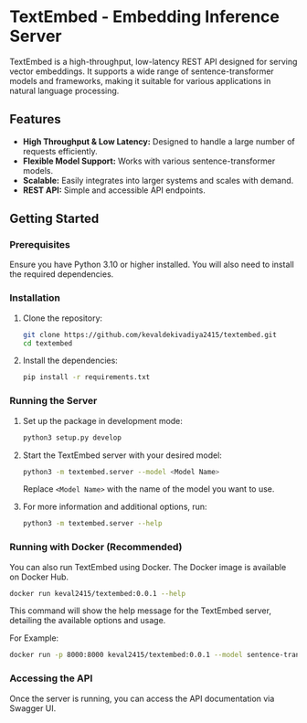 # TextEmbed - Embedding Inference Server

TextEmbed is a high-throughput, low-latency REST API designed for serving vector embeddings. It supports a wide range of sentence-transformer models and frameworks, making it suitable for various applications in natural language processing.

## Features

- **High Throughput & Low Latency:** Designed to handle a large number of requests efficiently.
- **Flexible Model Support:** Works with various sentence-transformer models.
- **Scalable:** Easily integrates into larger systems and scales with demand.
- **REST API:** Simple and accessible API endpoints.

## Getting Started

### Prerequisites

Ensure you have Python 3.10 or higher installed. You will also need to install the required dependencies.

### Installation

1. Clone the repository:
    ```bash
    git clone https://github.com/kevaldekivadiya2415/textembed.git
    cd textembed
    ```

2. Install the dependencies:
    ```bash
    pip install -r requirements.txt
    ```

### Running the Server

1. Set up the package in development mode:
    ```bash
    python3 setup.py develop
    ```

2. Start the TextEmbed server with your desired model:
    ```bash
    python3 -m textembed.server --model <Model Name>
    ```

    Replace `<Model Name>` with the name of the model you want to use.

3. For more information and additional options, run:
    ```bash
    python3 -m textembed.server --help
    ```

### Running with Docker (Recommended)
You can also run TextEmbed using Docker. The Docker image is available on Docker Hub.
```bash
docker run keval2415/textembed:0.0.1 --help
```
This command will show the help message for the TextEmbed server, detailing the available options and usage.

For Example:
```bash
docker run -p 8000:8000 keval2415/textembed:0.0.1 --model sentence-transformers/all-MiniLM-L6-v2 --port 8000
```

### Accessing the API

Once the server is running, you can access the API documentation via Swagger UI.

